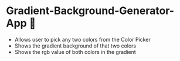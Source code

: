 


# Gradient-Background-Generator-App 🚀
- Allows user to pick any two colors from the Color Picker
- Shows the gradient background of that two colors
- Shows the rgb value of both colors in the gradient
